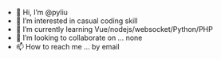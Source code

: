 - 👋 Hi, I’m @pyliu
- 👀 I’m interested in casual coding skill
- 🌱 I’m currently learning Vue/nodejs/websocket/Python/PHP
- 💞️ I’m looking to collaborate on ... none
- 📫 How to reach me ... by email

<!---
pyliu/pyliu is a ✨ special ✨ repository because its `README.md` (this file) appears on your GitHub profile.
You can click the Preview link to take a look at your changes.
--->
